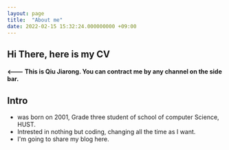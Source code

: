 ```yaml
---
layout: page
title:  "About me"
date: 2022-02-15 15:32:24.000000000 +09:00
---
```

## Hi There, here is my CV
#### <--- This is Qiu Jiarong. You can contract me by any channel on the side bar.

## Intro
* was born on 2001, Grade three student of school of computer Science, HUST.
* Intrested in nothing but coding, changing all the time as I want.
* I'm going to share my blog here.